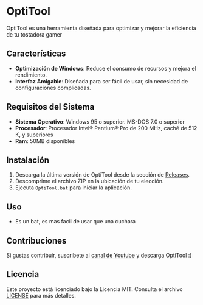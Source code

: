 # OptiTool

OptiTool es una herramienta diseñada para optimizar y mejorar la eficiencia de tu tostadora gamer 

## Características

- **Optimización de Windows**: Reduce el consumo de recursos y mejora el rendimiento.
- **Interfaz Amigable**: Diseñada para ser fácil de usar, sin necesidad de configuraciones complicadas.

## Requisitos del Sistema

- **Sistema Operativo**: Windows 95 o superior. MS-DOS 7.0 o superior
- **Procesador**: Procesador Intel® Pentium® Pro de 200 MHz, caché de 512 K, y superiores
- **Ram**: 50MB disponibles

## Instalación

1. Descarga la última versión de OptiTool desde la sección de [Releases](https://github.com/OptiStudioXD/OptiTool/releases).
2. Descomprime el archivo ZIP en la ubicación de tu elección.
3. Ejecuta `OptiTool.bat` para iniciar la aplicación.

## Uso

- Es un bat, es mas facil de usar que una cuchara

## Contribuciones

Si gustas contribuir, suscribete al [canal de Youtube](https://www.youtube.com/channel/UCwPlfaBfRgrAqPe8rZZmQew/)
y descarga OptiTool :)

## Licencia

Este proyecto está licenciado bajo la Licencia MIT. Consulta el archivo [LICENSE](LICENSE) para más detalles.
